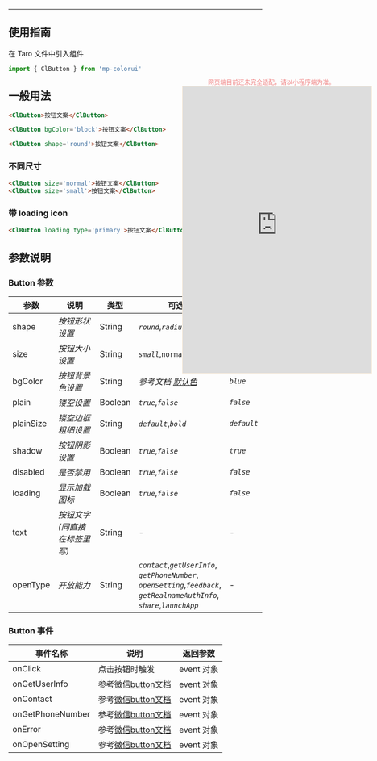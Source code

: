 ****

## 使用指南

在 Taro 文件中引入组件

```js
import { ClButton } from 'mp-colorui'
```

## 一般用法

```html
<ClButton>按钮文案</ClButton>
```

```html
<ClButton bgColor='block'>按钮文案</ClButton>
```

```html
<ClButton shape='round'>按钮文案</ClButton>
```

### 不同尺寸

```html
<ClButton size='normal'>按钮文案</ClButton>
<ClButton size='small'>按钮文案</ClButton>
```

### 带 loading icon

```html
<ClButton loading type='primary'>按钮文案</ClButton>
```

## 参数说明

### Button 参数



| 参数      | 说明                         | 类型    | 可选值                                                       | 默认值      |
| --------- | ---------------------------- | ------- | ------------------------------------------------------------ | ----------- |
| shape     | *按钮形状设置*               | String  | *`round`*,*`radius`*                                         | *`radius`*  |
| size      | *按钮大小设置*               | String  | *`small`*,`normal`,*`large`*                                 | *`normal`*  |
| bgColor   | *按钮背景色设置*             | String  | *参考文档 [默认色](/home/color)*                             | *`blue`*    |
| plain     | *镂空设置*                   | Boolean | *`true`*,*`false`*                                           | *`false`*   |
| plainSize | *镂空边框粗细设置*           | String  | *`default`*,*`bold`*                                         | *`default`* |
| shadow    | *按钮阴影设置*               | Boolean | *`true`*,*`false`*                                           | *`true`*    |
| disabled  | *是否禁用*                   | Boolean | *`true`*,*`false`*                                           | *`false`*   |
| loading   | *显示加载图标*               | Boolean | *`true`*,*`false`*                                           | *`false`*   |
| text      | *按钮文字(同直接在标签里写)* | String  | -                                                            | -           |
| openType  | *开放能力*                   | String  | *`contact`*,*`getUserInfo`*,<br />*`getPhoneNumber`*,<br />*`openSetting`*,*`feedback`*,<br />*`getRealnameAuthInfo`*,<br />*`share`*,*`launchApp`* | -           |

### Button 事件



| 事件名称         | 说明                                                         | 返回参数   |
| ---------------- | ------------------------------------------------------------ | ---------- |
| onClick          | 点击按钮时触发                                               | event 对象 |
| onGetUserInfo    | 参考[微信button文档](https://developers.weixin.qq.com/miniprogram/dev/component/button.html) | event 对象 |
| onContact        | 参考[微信button文档](https://developers.weixin.qq.com/miniprogram/dev/component/button.html) | event 对象 |
| onGetPhoneNumber | 参考[微信button文档](https://developers.weixin.qq.com/miniprogram/dev/component/button.html) | event 对象 |
| onError          | 参考[微信button文档](https://developers.weixin.qq.com/miniprogram/dev/component/button.html) | event 对象 |
| onOpenSetting    | 参考[微信button文档](https://developers.weixin.qq.com/miniprogram/dev/component/button.html) | event 对象 |

<div style="position: fixed; right:10px; top: 5%">
<div style="width: 355px; display: flex; flex-wrap: wrap; justify-content: center; align-items: center; font-size: 12px; color: lightcoral">网页端目前还未完全适配，请以小程序端为准。</div>
<iframe style="border: 1px solid antiquewhite" src="https://yinliangdream.github.io/mp-colorui-h5-demo/#/pages/components/button/index" height="568" width="375"></iframe>
</div>
